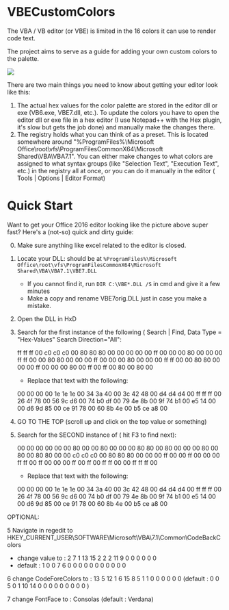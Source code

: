 # VBECustomColors
The VBA / VB editor (or VBE) is limited in the 16 colors it can use to render code text.  

The project aims to serve as a guide for adding your own custom colors to the palette.


<img src="https://raw.githubusercontent.com/dimitrimitropulos/VBECustomColors/master/ExampleColors.png">

There are two main things you need to know about getting your editor look like this:
1. The actual hex values for the color palette are stored in the editor dll or exe (VB6.exe, VBE7.dll, etc.).  To update the colors you have to open the editor dll or exe file in a hex editor (I use Notepad++ with the Hex plugin, it's slow but gets the job done) and manually make the changes there.
2. The registry holds what you can think of as a preset.  This is located somewhere around "%ProgramFiles%\Microsoft Office\root\vfs\ProgramFilesCommonX64\Microsoft Shared\VBA\VBA7.1".  You can either make changes to what colors are assigned to what syntax groups (like "Selection Text", "Execution Text", etc.) in the registry all at once, or you can do it manually in the editor ( Tools | Options | Editor Format)

# Quick Start
Want to get your Office 2016 editor looking like the picture above super fast? Here's a (not-so) quick and dirty guide:

0. Make sure anything like excel related to the editor is closed.

1. Locate your DLL: should be at `%ProgramFiles%\Microsoft Office\root\vfs\ProgramFilesCommonX64\Microsoft Shared\VBA\VBA7.1\VBE7.DLL`

   *  If you cannot find it, run `DIR C:\VBE*.DLL /S` in cmd and give it a few minutes
   *  Make a copy and rename VBE7orig.DLL just in case you make a mistake.

2. Open the DLL in HxD

3. Search for the first instance of the following ( Search | Find, Data Type = "Hex-Values" Search Direction="All": 

   ff ff ff 00 c0 c0 c0 00 80 80 80 00 00 00 00 00 ff 00 00 00 80 00 00 00 ff ff 00 00 80 80 00 00 00 ff 00 00 00 80 00 00 00 ff ff 00 00 80 80 00 00 00 ff 00 00 00 80 00 ff 00 ff 00 80 00 80 00

   *  Replace that text with the following:

   00 00 00 00 1e 1e 1e 00 34 3a 40 00 3c 42 48 00 d4 d4 d4 00 ff ff ff 00 26 4f 78 00 56 9c d6 00 74 b0 df 00 79 4e 8b 00 9f 74 b1 00 e5 14 00 00 d6 9d 85 00 ce 91 78 00 60 8b 4e 00 b5 ce a8 00 

5. GO TO THE TOP (scroll up and click on the top value or something)

6. Search for the SECOND instance of ( hit F3 to find next):

   00 00 00 00 00 00 80 00 00 80 00 00 00 80 80 00 80 00 00 00 80 00 80 00 80 80 00 00 c0 c0 c0 00 80 80 80 00 00 00 ff 00 00 ff 00 00 00 ff ff 00 ff 00 00 00 ff 00 ff 00 ff ff 00 00 ff ff ff 00

    * Replace that text with the following:

   00 00 00 00 1e 1e 1e 00 34 3a 40 00 3c 42 48 00 d4 d4 d4 00 ff ff ff 00 26 4f 78 00 56 9c d6 00 74 b0 df 00 79 4e 8b 00 9f 74 b1 00 e5 14 00 00 d6 9d 85 00 ce 91 78 00 60 8b 4e 00 b5 ce a8 00

OPTIONAL:

5  Navigate in regedit to HKEY_CURRENT_USER\SOFTWARE\Microsoft\VBA\7.1\Common\CodeBackColors

   * change value to : 2 7 1 13 15 2 2 2 11 9 0 0 0 0 0 0 
   * default : 1 0 0 7 6 0 0 0 0 0 0 0 0 0 0 0 

6  change CodeForeColors to : 13 5 12 1 6 15 8 5 1 1 0 0 0 0 0 0 (default : 0 0 5 0 1 10 14 0 0 0 0 0 0 0 0 0 )

7  change FontFace to : Consolas (default : Verdana)


